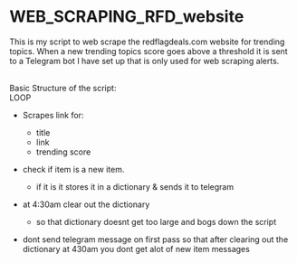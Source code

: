 # WEB_SCRAPING_RFD_website

This is my script to web scrape the redflagdeals.com website for trending topics. When a new trending topics score goes above a threshold it is sent to a Telegram bot I have set up that is only used for web scraping alerts.<br><br>



Basic Structure of the script:<br>
LOOP<br>
- Scrapes link for:
  - title
  - link
  - trending score

- check if item is a new item.
    - if it is it stores it in a dictionary & sends it to telegram

- at 4:30am clear out the dictionary
    - so that dictionary doesnt get too large and bogs down the script
- dont send telegram message on first pass so that after clearing out the dictionary at 430am you dont get alot of new item messages
